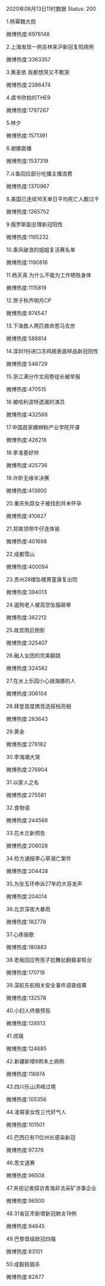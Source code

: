 2020年08月13日11时数据
Status: 200

1.杨幂魏大勋

微博热度:6976148

2.上海发现一例吉林来沪新冠复阳病例

微博热度:3363357

3.黄圣依 我都想哭又不敢哭

微博热度:2386474

4.虞书欣拍的THE9

微博热度:1797267

5.林夕

微博热度:1571391

6.谢娜直播

微博热度:1537319

7.斗鱼回应部分吃播主播浪费

微博热度:1370967

8.美国已连续16天单日平均死亡人数过千

微博热度:1265752

9.俄罗斯副总理新冠阳性

微博热度:1195232

10.乘风破浪的姐姐复活赛名单

微博热度:1190816

11.杨天真 为什么不能为工作牺牲身体

微博热度:1115819

12.贺子秋齐明月CP

微博热度:874547

13.下海救人两匹救命恩马去世

微博热度:588814

14.深圳1份进口冻鸡翅表面样品新冠阳性

微博热度:546729

15.浙江满分作文阅卷组长被举报

微博热度:470515

16.被哈利波特遗漏的演员

微博热度:432568

17.中国首家螺蛳粉产业学院开课

微博热度:426216

18.李准基好帅

微博热度:425736

19.许昕无缘半决赛

微博热度:413600

20.重庆失踪女子被找到并未怀孕

微博热度:410627

21.郑爽领带牛仔连体装

微博热度:401698

22.成都雪山

微博热度:400094

23.贵州28楼坠楼男童康复出院

微博热度:394013

24.遛狗老人被高空坠猫砸晕

微博热度:362212

25.故宫雨后倒影

微博热度:325407

26.融入女团的完美翻跳

微博热度:324582

27.在水上乐园小心骑海豚的人

微博热度:306104

28.拜登首度携竞选搭档亮相

微博热度:283643

29.黄金

微博热度:279182

30.李海潮大哭

微博热度:276904

31.以家人之名

微博热度:275581

32.食物语

微博热度:244568

33.花木兰新预告

微博热度:208028

34.检方通报李心草溺亡案件

微博热度:204428

35.为张玉环申诉27年的大哥发声

微博热度:204014

36.北京深夜大暴雨

微博热度:182778

37.心疼骊歌

微博热度:180883

38.老板回应熊孩子尬舞扯翻翡翠柜台

微博热度:170718

39.深航东航相关安全事件调查结果

微博热度:132578

40.小妇人终极预告

微博热度:128513

41.琉璃

微博热度:124685

42.新疆新增8例本土病例

微博热度:116974

43.四川乐山洪峰过境

微博热度:105356

44.凌霄家女性三代好气人

微博热度:101501

45.巴西已有11位州长感染新冠

微博热度:97376

46.思文退赛

微博热度:96508

47.央视记者探访青海非法采矿涉事企业

微博热度:96500

48.31省区市新增新冠肺炎19例

微博热度:94645

49.巴黎晋级欧冠四强

微博热度:83101

50.成毅挑眉杀

微博热度:82877

